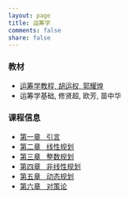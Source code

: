 ```yaml
---
layout: page
title: 运筹学
comments: false
share: false
---
```


### 教材
* <a href="https://item.jd.com/14020941.html" class="textlink" target="_blank"> 运筹学教程, 胡运权, 郭耀煌 </a><br>
* 运筹学基础, 修贤超, 欧芳, 苗中华<br>



### 课程信息
* <a href="../chinese/OR/引言.pdf" class="textlink" target="_blank">  第一章 &nbsp;  引言<br>
* <a href="../chinese/OR/线性规划.pdf" class="textlink" target="_blank">  第二章 &nbsp;  线性规划<br>
* <a href="../chinese/OR/整数规划.pdf" class="textlink" target="_blank">  第三章 &nbsp;  整数规划<br>
* <a href="../chinese/OR/非线性规划.pdf" class="textlink" target="_blank">  第四章 &nbsp;  非线性规划<br>
* <a href="../chinese/OR/动态规划.pdf" class="textlink" target="_blank">  第五章 &nbsp;  动态规划<br>
* <a href="../chinese/OR/对策论.pdf" class="textlink" target="_blank">  第六章 &nbsp;  对策论<br>
